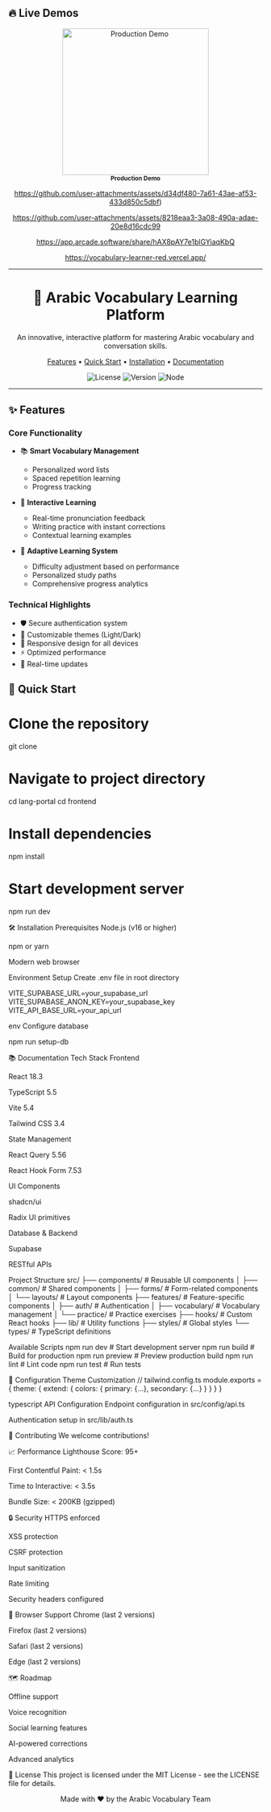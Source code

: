 
## 🔥 Live Demos

<div align="center">

<img  width="290px" alt="Production Demo"/><br/>
<sub><b>Production Demo</b></sub>
       
    


https://github.com/user-attachments/assets/d34df480-7a61-43ae-af53-433d850c5dbf)

https://github.com/user-attachments/assets/8218eaa3-3a08-490a-adae-20e8d16cdc99



https://app.arcade.software/share/hAX8pAY7e1blGYiaqKbQ


https://vocabulary-learner-red.vercel.app/

</div>

---

</div>


<div align="center">

# 🎯 Arabic Vocabulary Learning Platform

An innovative, interactive platform for mastering Arabic vocabulary and conversation skills.

[Features](#features) • [Quick Start](#quick-start) • [Installation](#installation) • [Documentation](#documentation)

![License](https://img.shields.io/badge/license-MIT-blue)
![Version](https://img.shields.io/badge/version-1.0.0-green)
![Node](https://img.shields.io/badge/node-%3E%3D16.0.0-brightgreen)

</div>

---

## ✨ Features

### Core Functionality
- 📚 **Smart Vocabulary Management**
  - Personalized word lists
  - Spaced repetition learning
  - Progress tracking
  
- 🎯 **Interactive Learning**
  - Real-time pronunciation feedback
  - Writing practice with instant corrections
  - Contextual learning examples
  
- 🔄 **Adaptive Learning System**
  - Difficulty adjustment based on performance
  - Personalized study paths
  - Comprehensive progress analytics

### Technical Highlights
- 🛡️ Secure authentication system
- 🎨 Customizable themes (Light/Dark)
- 📱 Responsive design for all devices
- ⚡ Optimized performance
- 🔄 Real-time updates

## 🚀 Quick Start


# Clone the repository
git clone <repository-url>


# Navigate to project directory
cd lang-portal
cd frontend

# Install dependencies
npm install

# Start development server
npm run dev

🛠️ Installation
Prerequisites
Node.js (v16 or higher)

npm or yarn

Modern web browser

Environment Setup
Create .env file in root directory

VITE_SUPABASE_URL=your_supabase_url
VITE_SUPABASE_ANON_KEY=your_supabase_key
VITE_API_BASE_URL=your_api_url

env
Configure database

npm run setup-db


📚 Documentation
Tech Stack
Frontend

React 18.3

TypeScript 5.5

Vite 5.4

Tailwind CSS 3.4

State Management

React Query 5.56

React Hook Form 7.53

UI Components

shadcn/ui

Radix UI primitives

Database & Backend

Supabase

RESTful APIs

Project Structure
src/
├── components/          # Reusable UI components
│   ├── common/         # Shared components
│   ├── forms/          # Form-related components
│   └── layouts/        # Layout components
├── features/           # Feature-specific components
│   ├── auth/          # Authentication
│   ├── vocabulary/    # Vocabulary management
│   └── practice/      # Practice exercises
├── hooks/             # Custom React hooks
├── lib/               # Utility functions
├── styles/           # Global styles
└── types/            # TypeScript definitions


Available Scripts
npm run dev          # Start development server
npm run build        # Build for production
npm run preview      # Preview production build
npm run lint         # Lint code
npm run test         # Run tests


🔧 Configuration
Theme Customization
// tailwind.config.ts
module.exports = {
  theme: {
    extend: {
      colors: {
        primary: {...},
        secondary: {...}
      }
    }
  }
}



typescript
API Configuration
Endpoint configuration in src/config/api.ts

Authentication setup in src/lib/auth.ts

🤝 Contributing
We welcome contributions! 

📈 Performance
Lighthouse Score: 95+

First Contentful Paint: < 1.5s

Time to Interactive: < 3.5s

Bundle Size: < 200KB (gzipped)

🔒 Security
HTTPS enforced

XSS protection

CSRF protection

Input sanitization

Rate limiting

Security headers configured

📱 Browser Support
Chrome (last 2 versions)

Firefox (last 2 versions)

Safari (last 2 versions)

Edge (last 2 versions)

🗺️ Roadmap

Offline support

Voice recognition

Social learning features

AI-powered corrections

Advanced analytics

📄 License
This project is licensed under the MIT License - see the LICENSE file for details.



<div align="center">

Made with ❤️ by the Arabic Vocabulary Team

</div>

